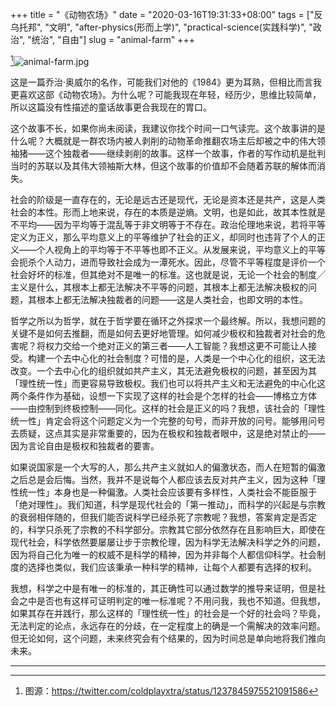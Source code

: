 +++
title = "《动物农场》"
date = "2020-03-16T19:31:33+08:00"
tags = ["反乌托邦", "文明", "after-physics(形而上学)", "practical-science(实践科学)", "政治", "统治", "自由"]
slug = "animal-farm"
+++

[^1]![animal-farm.jpg](/images/animal-farm.jpg)

这是一篇乔治·奥威尔的名作，可能我们对他的《1984》更为耳熟，但相比而言我更喜欢这部《动物农场》。为什么呢？可能我现在年轻，经历少，思维比较简单，所以这篇没有性描述的童话故事更合我现在的胃口。

这个故事不长，如果你尚未阅读，我建议你找个时间一口气读完。这个故事讲的是什么呢？大概就是一群农场内被人剥削的动物革命推翻农场主后却被之中的伟大领袖猪——这个独裁者——继续剥削的故事。这样一个故事，作者的写作动机是批判当时的苏联以及其伟大领袖斯大林，但这个故事的价值却不会随着苏联的解体而消失。

社会的阶级是一直存在的，无论是远古还是现代，无论是资本还是共产，这是人类社会的本性。形而上地来说，存在的本质是逆熵。文明，也是如此，故其本性就是不平均——因为平均等于混乱等于非文明等于不存在。政治伦理地来说，若将平等定义为正义，那么平均意义上的平等维护了社会的正义，却同时也违背了个人的正义——个人视角上的平均等于不平等也即不正义。从发展来说，平均意义上的平等会扼杀个人动力，进而导致社会成为一潭死水。因此，尽管不平等程度是评价一个社会好坏的标准，但其绝对不是唯一的标准。这也就是说，无论一个社会的制度╱主义是什么，其根本上都无法解决不平等的问题，其根本上都无法解决极权的问题，其根本上都无法解决独裁者的问题——这是人类社会，也即文明的本性。

哲学之所以为哲学，就在于哲学要在循环之外探求一个最终解。所以，我想问题的关键不是如何去推翻，而是如何去更好地管理。如何减少极权和独裁者对社会的危害呢？将权力交给一个绝对正义的第三者——人工智能？我想这更不可能让人接受。构建一个去中心化的社会制度？可惜的是，人类是一个中心化的组织，这无法改变。一个去中心化的组织就如共产主义，其无法避免极权的问题，甚至因为其「理性统一性」而更容易导致极权。我们也可以将共产主义和无法避免的中心化这两个条件作为基础，设想一下实现了这样的社会是个怎样的社会——博格立方体——由控制到终极控制——同化。这样的社会是正义的吗？我想，该社会的「理性统一性」肯定会将这个问题定义为一个完整的句号，而非开放的问号。能够用问号去质疑，这点其实是非常重要的，因为在极权和独裁者眼中，这是绝对禁止的——因为言论自由是极权和独裁者的要害。

如果说国家是一个大写的人，那么共产主义就如人的偏激状态，而人在短暂的偏激之后总是会后悔。当然，我并不是说每个人都应该去反对共产主义，因为这种「理性统一性」本身也是一种偏激。人类社会应该要有多样性，人类社会不能臣服于「绝对理性」。我们知道，科学是现代社会的「第一推动」，而科学的兴起是与宗教的衰弱相伴随的，但我们能否说科学已经杀死了宗教呢？我想，答案肯定是否定的，科学只杀死了宗教的不科学部分。宗教其它部分依然存在且影响巨大，即使在现代社会，科学依然要屡屡让步于宗教伦理，因为科学无法解决科学之外的问题，因为将自己化为唯一的权威不是科学的精神，因为并非每个人都信仰科学。社会制度的选择也类似，我们应该秉承一种科学的精神，让每个人都要有选择的权利。

我想，科学之中是有唯一的标准的，其正确性可以通过数学的推导来证明，但是社会之中是否也有这样可证明判定的唯一标准呢？不用问我，我也不知道。但我想，如果其存在并践行，那么这样的「理性统一性」的社会是一个好的社会吗？毕竟，无法判定的论点，永远存在的分歧，在一定程度上的确是一个需解决的效率问题。但无论如何，这个问题，未来终究会有个结果的，因为时间总是单向地将我们推向未来。

---

[^1]: 图源：<https://twitter.com/coldplayxtra/status/1237845975521091586>
